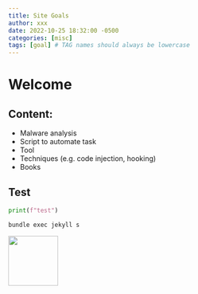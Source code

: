 ```yaml
---
title: Site Goals
author: xxx
date: 2022-10-25 18:32:00 -0500
categories: [misc]
tags: [goal] # TAG names should always be lowercase
---
```



# Welcome

## Content:
* Malware analysis
* Script to automate task
* Tool
* Techniques (e.g. code injection, hooking)
* Books

## Test

``` python
print(f"test")
```

``` bat
bundle exec jekyll s
```

[comment]: <> (![img-description]\(https://pbs.twimg.com/media/D08OR6kVYAE_St_?format=jpg&name=medium\) Test Image)

<img src="https://pbs.twimg.com/media/D08OR6kVYAE_St_?format=jpg&name=medium " width="100" height="100">